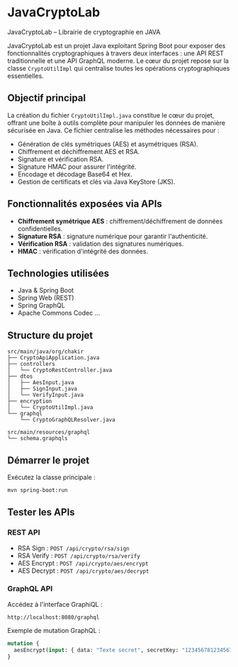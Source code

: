 # JavaCryptoLab
JavaCryptoLab – Librairie de cryptographie en JAVA

JavaCryptoLab est un projet Java exploitant Spring Boot pour exposer des fonctionnalités cryptographiques à travers deux interfaces : une API REST traditionnelle et une API GraphQL moderne. Le cœur du projet repose sur la classe `CryptoUtilImpl` qui centralise toutes les opérations cryptographiques essentielles.

## Objectif principal

La création du fichier `CryptoUtilImpl.java` constitue le cœur du projet, offrant une boîte à outils complète pour manipuler les données de manière sécurisée en Java. Ce fichier centralise les méthodes nécessaires pour :

- Génération de clés symétriques (AES) et asymétriques (RSA).
- Chiffrement et déchiffrement AES et RSA.
- Signature et vérification RSA.
- Signature HMAC pour assurer l'intégrité.
- Encodage et décodage Base64 et Hex.
- Gestion de certificats et clés via Java KeyStore (JKS).

## Fonctionnalités exposées via APIs

- **Chiffrement symétrique AES** : chiffrement/déchiffrement de données confidentielles.
- **Signature RSA** : signature numérique pour garantir l'authenticité.
- **Vérification RSA** : validation des signatures numériques.
- **HMAC** : vérification d'intégrité des données.

## Technologies utilisées

- Java & Spring Boot
- Spring Web (REST)
- Spring GraphQL
- Apache Commons Codec ...

## Structure du projet

```
src/main/java/org/chakir
├── CryptoApiApplication.java
├── controllers
│   └── CryptoRestController.java
├── dtos
│   ├── AesInput.java
│   ├── SignInput.java
│   └── VerifyInput.java
├── encryption
│   └── CryptoUtilImpl.java
└── graphql
    └── CryptoGraphQLResolver.java

src/main/resources/graphql
└── schema.graphqls
```

## Démarrer le projet

Exécutez la classe principale :

```bash
mvn spring-boot:run
```

## Tester les APIs

### REST API
- RSA Sign : `POST /api/crypto/rsa/sign`
- RSA Verify : `POST /api/crypto/rsa/verify`
- AES Encrypt : `POST /api/crypto/aes/encrypt`
- AES Decrypt : `POST /api/crypto/aes/decrypt`

### GraphQL API
Accédez à l'interface GraphiQL :

```
http://localhost:8080/graphql
```

Exemple de mutation GraphQL :
```graphql
mutation {
  aesEncrypt(input: { data: "Texte secret", secretKey: "1234567812345678" })
}
```




